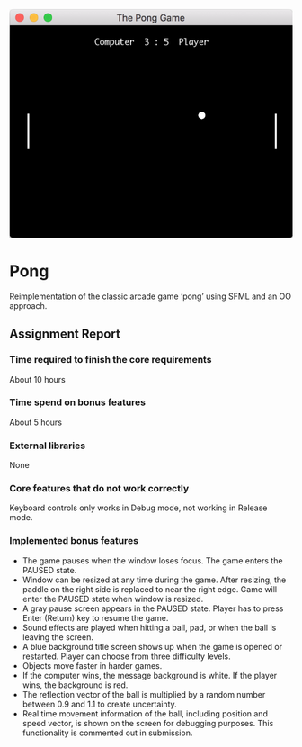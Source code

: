 ![alt text](https://github.com/hyy369/Pong/blob/master/screenshot.png)
# Pong

Reimplementation of the classic arcade game ‘pong’ using SFML and an OO approach.

## Assignment Report

### Time required to finish the core requirements
About 10 hours

### Time spend on bonus features
About 5 hours

### External libraries
None

### Core features that do not work correctly
Keyboard controls only works in Debug mode, not working in Release mode.

### Implemented bonus features
- The game pauses when the window loses focus. The game enters the PAUSED state.
- Window can be resized at any time during the game. After resizing, the paddle on the right side is replaced to near the right edge. Game will enter the PAUSED state when window is resized.
- A gray pause screen appears in the PAUSED state. Player has to press Enter (Return) key to resume the game.
- Sound effects are played when hitting a ball, pad, or when the ball is leaving the screen.
- A blue background title screen shows up when the game is opened or restarted. Player can choose from three difficulty levels.
- Objects move faster in harder games.
- If the computer wins, the message background is white. If the player wins, the background is red.
- The reflection vector of the ball is multiplied by a random number between 0.9 and 1.1 to create uncertainty.
- Real time movement information of the ball, including position and speed vector, is shown on the screen for debugging purposes. This functionality is commented out in submission.
